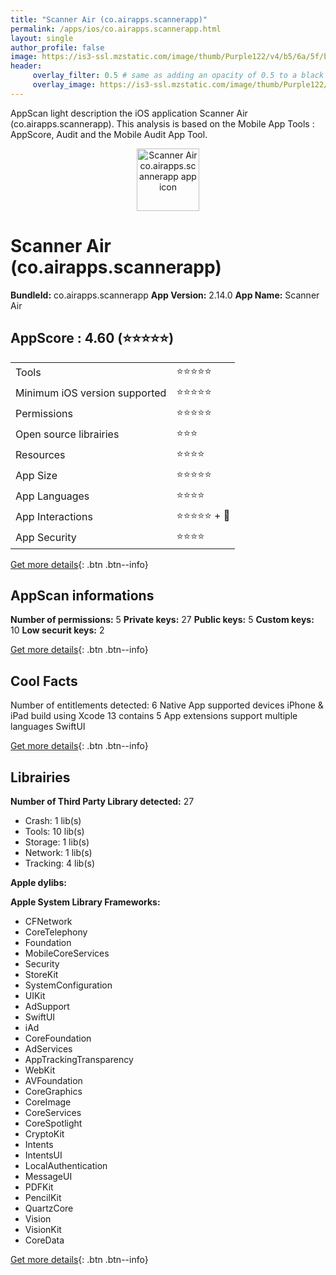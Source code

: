 ```yaml
---
title: "Scanner Air (co.airapps.scannerapp)"
permalink: /apps/ios/co.airapps.scannerapp.html
layout: single
author_profile: false
image: https://is3-ssl.mzstatic.com/image/thumb/Purple122/v4/b5/6a/5f/b56a5fa8-712c-4350-2e37-3c47b9637a74/AppIcon-0-1x_U007emarketing-0-7-0-0-85-220-0.png/512x512bb.jpg
header: 
     overlay_filter: 0.5 # same as adding an opacity of 0.5 to a black background
     overlay_image: https://is3-ssl.mzstatic.com/image/thumb/Purple122/v4/b5/6a/5f/b56a5fa8-712c-4350-2e37-3c47b9637a74/AppIcon-0-1x_U007emarketing-0-7-0-0-85-220-0.png/512x512bb.jpg
---
```

AppScan light description the iOS application Scanner Air (co.airapps.scannerapp). This analysis is based on the Mobile App Tools : AppScore, Audit and the Mobile Audit App Tool.

  
  
<div style="text-align: center;"><img src="https://is3-ssl.mzstatic.com/image/thumb/Purple122/v4/b5/6a/5f/b56a5fa8-712c-4350-2e37-3c47b9637a74/AppIcon-0-1x_U007emarketing-0-7-0-0-85-220-0.png/512x512bb.jpg" width="100" height="100" alt="Scanner Air co.airapps.scannerapp app icon"></div>  
  
# Scanner Air (co.airapps.scannerapp)

**BundleId:** co.airapps.scannerapp
**App Version:** 2.14.0
**App Name:** Scanner Air


## AppScore : 4.60 (⭐️⭐️⭐️⭐️⭐️) 

<table>
<tr><td> Tools </td><td> ⭐️⭐️⭐️⭐️⭐️ </td></tr>
<tr><td> Minimum iOS version supported </td><td> ⭐️⭐️⭐️⭐️⭐️ </td></tr>
<tr><td> Permissions </td><td> ⭐️⭐️⭐️⭐️⭐️ </td></tr>
<tr><td> Open source librairies </td><td> ⭐️⭐️⭐️ </td></tr>
<tr><td> Resources </td><td> ⭐️⭐️⭐️⭐️ </td></tr>
<tr><td> App Size </td><td> ⭐️⭐️⭐️⭐️⭐️ </td></tr>
<tr><td> App Languages </td><td> ⭐️⭐️⭐️⭐️ </td></tr>
<tr><td> App Interactions </td><td> ⭐️⭐️⭐️⭐️⭐️ + 🌟 </td></tr>
<tr><td> App Security </td><td> ⭐️⭐️⭐️⭐️ </td></tr>
</table>

[Get more details](/pricing.html){: .btn .btn--info}  
  
## AppScan informations 

**Number of permissions:** 5
**Private keys:** 27
**Public keys:** 5
**Custom keys:** 10
**Low securit keys:** 2
  
[Get more details](/pricing.html){: .btn .btn--info}

## Cool Facts

Number of entitlements detected: 6
Native App
supported devices iPhone & iPad
build using Xcode 13
contains 5 App extensions
support multiple languages
SwiftUI
  
[Get more details](/pricing.html){: .btn .btn--info}

## Librairies 
**Number of Third Party Library detected:** 27
- Crash: 1 lib(s)
- Tools: 10 lib(s)
- Storage: 1 lib(s)
- Network: 1 lib(s)
- Tracking: 4 lib(s)

**Apple dylibs:**


**Apple System Library Frameworks:**
- CFNetwork
- CoreTelephony
- Foundation
- MobileCoreServices
- Security
- StoreKit
- SystemConfiguration
- UIKit
- AdSupport
- SwiftUI
- iAd
- CoreFoundation
- AdServices
- AppTrackingTransparency
- WebKit
- AVFoundation
- CoreGraphics
- CoreImage
- CoreServices
- CoreSpotlight
- CryptoKit
- Intents
- IntentsUI
- LocalAuthentication
- MessageUI
- PDFKit
- PencilKit
- QuartzCore
- Vision
- VisionKit
- CoreData


  
[Get more details](/pricing.html){: .btn .btn--info}

